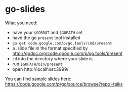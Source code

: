 go-slides
=========

What you need:
- have your ```$GOROOT``` and ```$GOPATH``` set
- have the go ```present``` tool installed
- ```go get code.google.com/p/go.tools/cmd/present```
- a .slide file in the format specified by http://godoc.org/code.google.com/p/go.tools/present
- ```cd``` into the directory where your slide is
- run ```$GOPATH/bin/present```
- open http://localhost:3999/

You can find sample slides here: https://code.google.com/p/go/source/browse?repo=talks